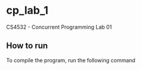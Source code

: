 # cp_lab_1

CS4532 - Concurrent Programming Lab 01

## How to run

To compile the program, run the following command
